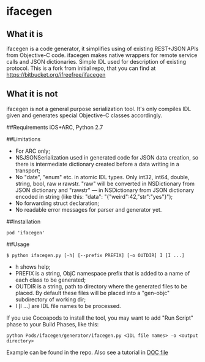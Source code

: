 # ifacegen

## What it is
ifacegen is a code generator, it simplifies using of existing REST+JSON APIs from Objective-C code. ifacegen makes native wrappers for remote service calls and JSON dictionaries. Simple IDL used for description of existing protocol. This is a fork from initial repo, that you can find at https://bitbucket.org/ifreefree/ifacegen

## What it is not
ifacegen is not a general purpose serialization tool. It's only compiles IDL given and generates special Objective-C classes accordingly.

##Requirements
iOS+ARC, Python 2.7

##Limitations
- For ARC only;
- NSJSONSerialization used in generated code for JSON data creation, so there is intermediate dictionary created before a data writing in a transport;
- No "date", "enum" etc. in atomic IDL types. Only int32, int64, double, string, bool, raw и rawstr. "raw" will be converted in NSDictionary from JSON dictionary and "rawstr" — in NSDictionary from JSON dictionary encoded in string (like this: "data": "{\"weird\":42,\"str\":\"yes\"}");
- No forwarding struct declaration;
- No readable error messages for parser and generator yet.

##Installation
```
pod 'ifacegen'
```

##Usage
```
$ python ifacegen.py [-h] [--prefix PREFIX] [-o OUTDIR] I [I ...]
```
- h shows help; 
- PREFIX is a string, ObjC namespace prefix that is added to a name of each class to be generated; 
- OUTDIR is a string, path to directory where the generated files to be placed. By default these files will be placed into a "gen-objc" subdirectory of working dir;
- I [I ...] are IDL file names to be processed. 

If you use Cocoapods to install the tool, you may want to add "Run Script" phase to your Build Phases, like this:
```
python Pods/ifacegen/generator/ifacegen.py <IDL file names> -o <output directory>
```

Example can be found in the repo. Also see a tutorial in [DOC file](DOC.md)

